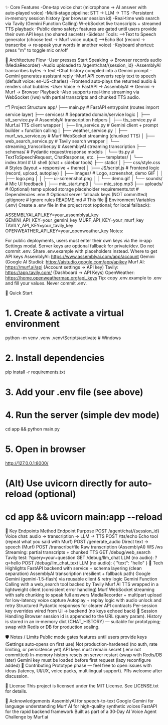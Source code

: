 ✨ Core Features
-One‑tap voice chat (microphone → AI answer with auto‑played voice)
-Multi‑stage pipeline: STT → LLM → TTS
-Persistent in‑memory session history (per browser session id)
-Real‑time web search via Tavily (Gemini Function Calling)
W-ebSocket live transcripts + streamed TTS playback
-Public demo safety: features are gated until users provide their own API keys (no shared secrets)
-Sidebar Tools:
  -->Text to Speech generator (choose text → Murf voice output)
  -->Echo Bot (record → transcribe → re‑speak your words in another voice)
-Keyboard shortcut: press "m" to toggle mic on/off


🧠 Architecture Flow
-User presses Start Speaking → Browser records audio (MediaRecorder)
-Audio uploaded to /agent/chat/{session_id}
-AssemblyAI transcribes bytes → text
-Chat history compiled into a Gemini prompt
-Gemini generates assistant reply
-Murf API converts reply text to speech (default voice: en-US-charles)
-Frontend auto‑plays the returned audio & renders chat bubbles
-User Voice → FastAPI → AssemblyAI → Gemini → Murf → Browser Playback
-Also supports real‑time streaming via WebSocket (/ws) with partial transcripts and chunked TTS audio.


🗂️ Project Structure
app/
├── main.py                # FastAPI entrypoint (routes import service layer)
├── services/              # Separated domain/service logic
│   ├── stt_service.py     # AssemblyAI transcription helpers
│   ├── tts_service.py     # Murf.ai TTS client wrapper
│   ├── llm_service.py     # Gemini client + prompt builder + function calling
│   ├── weather_service.py
│   ├── murf_ws_service.py # Murf WebSocket streaming (chunked TTS)
│   ├── web_search_service.py # Tavily search wrapper
│   └── streaming_transcriber.py # AssemblyAI streaming transcription
├── schemas/               # Pydantic request/response models
│   └── tts.py             # TextToSpeechRequest, ChatResponse, etc.
├── templates/
│   └── index.html         # UI shell (chat + sidebar tools)
├── static/
│   ├── css/style.css      # Styles (layout + responsive + theme)
│   ├── JS/script.js       # Frontend logic (record, upload, autoplay)
│   ├── images/            # Logo, screenshot, demo GIF
│   │   ├── logo.png
│   │   ├── ui-screenshot.png
│   │   └── demo.gif
│   └── sounds/            # Mic UI feedback
│       ├── mic_start.mp3
│       └── mic_stop.mp3
├── uploads/               # (Optional) temp upload storage placeholder
requirements.txt           # Dependencies
.env                       # Optional server fallback keys (NOT committed)
.gitignore                 # Ignore rules
README.md                  # This file
🔑 Environment Variables (.env)
Create a .env file in the project root (optional; for local fallback):

ASSEMBLYAI_API_KEY=your_assemblyai_key
GEMINI_API_KEY=your_gemini_key
MURF_API_KEY=your_murf_key
TAVILY_API_KEY=your_tavily_key
OPENWEATHER_API_KEY=your_openweather_key
Notes:

For public deployments, users must enter their own keys via the in‑app Settings modal. Server keys are optional fallback for private/dev.
Do not commit .env. Share .env.example with placeholders instead.
Where to get API keys
AssemblyAI: https://www.assemblyai.com/app/account
Gemini (Google AI Studio): https://aistudio.google.com/app/apikey
Murf AI: https://murf.ai/api (Account settings → API key)
Tavily: https://app.tavily.com/ (Dashboard → API Keys)
OpenWeather: https://home.openweathermap.org/api_keys
Tip: copy .env.example to .env and fill your values. Never commit .env.

🚀 Quick Start
# 1. Create & activate a virtual environment
python -m venv .venv
.venv\Scripts\activate  # Windows

# 2. Install dependencies
pip install -r requirements.txt

# 3. Add your .env file (see above)

# 4. Run the server (simple dev mode)
cd app && python main.py

# 5. Open in browser
http://127.0.0.1:8000/

# (Alt) Use uvicorn directly for auto-reload (optional)
# cd app && uvicorn main:app --reload
📡 Key Endpoints
Method	Endpoint	Purpose
POST	/agent/chat/{session_id}	Voice chat: audio → transcription → LLM → TTS
POST	/tts/echo	Echo tool (repeat what you said with Murf)
POST	/generate_audio	Direct text → speech (Murf)
POST	/transcribe/file	Raw transcription (AssemblyAI)
WS	/ws	Streaming: partial transcripts + chunked TTS
GET	/debug/web_search	Tavily test: ?query=your+question
GET	/debug/llm_chat	LLM (no audio): ?q=hello
POST	/debug/llm_chat_text	LLM (no audio): { "text": "hello" }
🧪 Tech Highlights
FastAPI backend with service + schema layering (clean separation)
AssemblyAI transcription (resilient + fallback path)
Google Gemini (gemini-1.5-flash) via reusable client & retry logic
Gemini Function Calling with a web_search tool backed by Tavily
Murf AI TTS wrapped in a lightweight client (consistent error handling)
Murf WebSocket streaming with safe chunking to speak full answers
MediaRecorder + multipart upload for low-latency voice capture
Autoplay + replay logic with audio unlock and retry
Structured Pydantic responses for clearer API contracts
Per‑session key overrides wired from UI → backend (no keys echoed back)
🔄 Session Handling
Browser session id is appended to the URL (query param). History is stored in an in‑memory dict (CHAT_HISTORY) — suitable for prototyping; swap with Redis or DB for production scaling.

🛡️ Notes / Limits
Public mode gates features until users provide keys (Settings auto‑opens on first use)
Not production-hardened (no auth, rate limiting, or persistence yet)
API keys must remain secret (.env not committed)
In-memory history resets on server restart (swap with Redis/DB later)
Gemini key must be loaded before first request (lazy reconfigure added)
🤝 Contributing
Prototype phase — feel free to open issues with ideas (latency, UI/UX, voice packs, multilingual support). PRs welcome after discussion.

📄 License
This project is licensed under the MIT License. See LICENSE.txt for details.

🙌 Acknowledgements
AssemblyAI for speech-to-text
Google Gemini for language understanding
Murf AI for high-quality synthetic voices
FastAPI for the rapid backend framework
Built as part of a 30‑Day AI Voice Agent Challenge by Murf.ai

